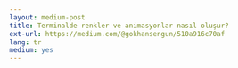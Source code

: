```yaml
---
layout: medium-post
title: Terminalde renkler ve animasyonlar nasıl oluşur?
ext-url: https://medium.com/@gokhansengun/510a916c70af
lang: tr
medium: yes 
---
```

